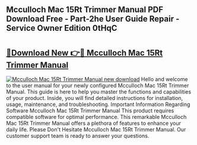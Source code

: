 ## Mcculloch Mac 15Rt Trimmer Manual PDF Download Free - Part-2he User Guide Repair - Service Owner Edition 0tHqC

# <h2><a href="http://bc60184.oget.top/?id=Mcculloch+Mac+15Rt+Trimmer+Manual">🔗Download New 👉🔴 Mcculloch Mac 15Rt Trimmer Manual</a></h2>

[![Mcculloch Mac 15Rt Trimmer Manual new download](https://i.imgur.com/5g1atiW.png)](http://bc60184.oget.top/?id=Mcculloch+Mac+15Rt+Trimmer+Manual)
Hello and welcome to the user manual for your newly configured Mcculloch Mac 15Rt Trimmer Manual. This guide is here to help you master the functions and capabilities of your product. Inside, you will find detailed instructions for installation, usage, maintenance, and troubleshooting. Important Information Regarding Software Mcculloch Mac 15Rt Trimmer Manual This product requires compatible software for optimal performance. This remarkable Mcculloch Mac 15Rt Trimmer Manual offers a plethora of features to enhance your daily life. Please Don't Hesitate Mcculloch Mac 15Rt Trimmer Manual. Our customer support team is ready to answer your questions.
